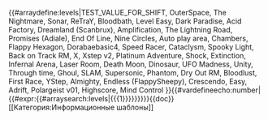 {{#arraydefine:levels|TEST_VALUE_FOR_SHIFT,
OuterSpace,
The Nightmare,
Sonar,
ReTraY,
Bloodbath,
Level Easy,
Dark Paradise,
Acid Factory,
Dreamland (Scanbrux),
Amplification,
The Lightning Road,
Promises (Adiale),
End Of Line,
Nine Circles,
Auto play area,
Chambers,
Flappy Hexagon,
Dorabaebasic4,
Speed Racer,
Cataclysm,
Spooky Light,
Back on Track RM,
X,
Xstep v2,
Platinum Adventure,
Shock,
Extinction,
Infernal Arena,
Laser Room,
Death Moon,
Dinosaur,
UFO Madness,
Unity,
Through time,
Ghoul,
SLAM,
Supersonic,
Phantom,
Dry Out RM,
Bloodlust,
First Race,
YStep,
Almighty,
Endless (FlappySheepy),
Crescendo,
Easy,
Adrift,
Polargeist v01,
Highscore,
Mind Control
}}{{#vardefineecho:number|{{#expr:{{#arraysearch:levels|{{{1}}}}}}}}}<noinclude>{{doc}}[[Категория:Информационные шаблоны]]</noinclude>
